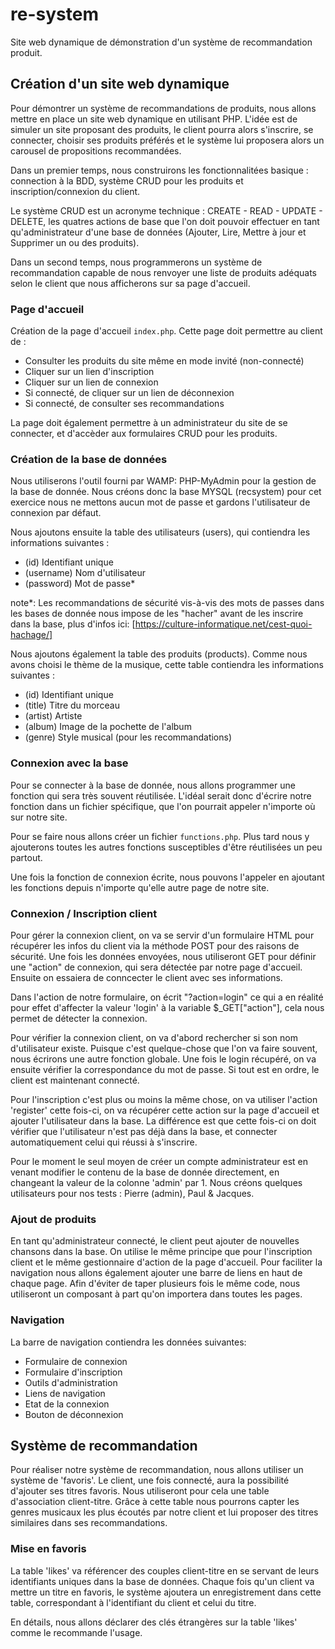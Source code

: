 # re-system

Site web dynamique de démonstration d'un système de recommandation produit.

## Création d'un site web dynamique

Pour démontrer un système de recommandations de produits, nous allons mettre en place un site web dynamique en utilisant PHP. L'idée est de simuler un site proposant des produits, le client pourra alors s'inscrire, se connecter, choisir ses produits préférés et le système lui proposera alors un carousel de propositions recommandées.

Dans un premier temps, nous construirons les fonctionnalitées basique : connection à la BDD, système CRUD pour les produits et inscription/connexion du client.

Le système CRUD est un acronyme technique : CREATE - READ - UPDATE - DELETE, les quatres actions de base que l'on doit pouvoir effectuer en tant qu'administrateur d'une base de données (Ajouter, Lire, Mettre à jour et Supprimer un ou des produits).

Dans un second temps, nous programmerons un système de recommandation capable de nous renvoyer une liste de produits adéquats selon le client que nous afficherons sur sa page d'accueil.

### Page d'accueil

Création de la page d'accueil `index.php`. Cette page doit permettre au client de :

- Consulter les produits du site même en mode invité (non-connecté)
- Cliquer sur un lien d'inscription
- Cliquer sur un lien de connexion
- Si connecté, de cliquer sur un lien de déconnexion
- Si connecté, de consulter ses recommandations

La page doit également permettre à un administrateur du site de se connecter, et d'accèder aux formulaires CRUD pour les produits.

### Création de la base de données

Nous utiliserons l'outil fourni par WAMP: PHP-MyAdmin pour la gestion de la base de donnée. Nous créons donc la base MYSQL (recsystem) pour cet exercice nous ne mettons aucun mot de passe et gardons l'utilisateur de connexion par défaut.

Nous ajoutons ensuite la table des utilisateurs (users), qui contiendra les informations suivantes :

- (id) Identifiant unique
- (username) Nom d'utilisateur
- (password) Mot de passe*

note*: Les recommandations de sécurité vis-à-vis des mots de passes dans les bases de donnée nous impose de les "hacher" avant de les inscrire dans la base, plus d'infos ici: [https://culture-informatique.net/cest-quoi-hachage/]

Nous ajoutons également la table des produits (products). Comme nous avons choisi le thème de la musique, cette table contiendra les informations suivantes :

- (id) Identifiant unique
- (title) Titre du morceau
- (artist) Artiste
- (album) Image de la pochette de l'album
- (genre) Style musical (pour les recommandations)

### Connexion avec la base

Pour se connecter à la base de donnée, nous allons programmer une fonction qui sera très souvent réutilisée. L'idéal serait donc d'écrire notre fonction dans un fichier spécifique, que l'on pourrait appeler n'importe où sur notre site.

Pour se faire nous allons créer un fichier `functions.php`. Plus tard nous y ajouterons toutes les autres fonctions susceptibles d'être réutilisées un peu partout.

Une fois la fonction de connexion écrite, nous pouvons l'appeler en ajoutant les fonctions depuis n'importe qu'elle autre page de notre site.

### Connexion / Inscription client

Pour gérer la connexion client, on va se servir d'un formulaire HTML pour récupérer les infos du client via la méthode POST pour des raisons de sécurité. Une fois les données envoyées, nous utiliseront GET pour définir une "action" de connexion, qui sera détectée par notre page d'accueil. Ensuite on essaiera de conncecter le client avec ses informations.

Dans l'action de notre formulaire, on écrit "?action=login" ce qui a en réalité pour effet d'affecter la valeur 'login' à la variable $_GET["action"], cela nous permet de détecter la connexion.

Pour vérifier la connexion client, on va d'abord rechercher si son nom d'utilisateur existe. Puisque c'est quelque-chose que l'on va faire souvent, nous écrirons une autre fonction globale. Une fois le login récupéré, on va ensuite vérifier la correspondance du mot de passe. Si tout est en ordre, le client est maintenant connecté.

Pour l'inscription c'est plus ou moins la même chose, on va utiliser l'action 'register' cette fois-ci, on va récupérer cette action sur la page d'accueil et ajouter l'utilisateur dans la base. La différence est que cette fois-ci on doit vérifier que l'utilisateur n'est pas déjà dans la base, et connecter automatiquement celui qui réussi à s'inscrire.

Pour le moment le seul moyen de créer un compte administrateur est en venant modifier le contenu de la base de donnée directement, en changeant la valeur de la colonne 'admin' par 1. Nous créons quelques utilisateurs pour nos tests : Pierre (admin), Paul & Jacques.

### Ajout de produits

En tant qu'administrateur connecté, le client peut ajouter de nouvelles chansons dans la base. On utilise le même principe que pour l'inscription client et le même gestionnaire d'action de la page d'accueil. Pour faciliter la navigation nous allons également ajouter une barre de liens en haut de chaque page. Afin d'éviter de taper plusieurs fois le même code, nous utiliseront un composant à part qu'on importera dans toutes les pages.

### Navigation

La barre de navigation contiendra les données suivantes:

- Formulaire de connexion
- Formulaire d'inscription
- Outils d'administration
- Liens de navigation
- Etat de la connexion
- Bouton de déconnexion

## Système de recommandation

Pour réaliser notre système de recommandation, nous allons utiliser un système de 'favoris'. Le client, une fois connecté, aura la possibilité d'ajouter ses titres favoris. Nous utiliseront pour cela une table d'association client-titre. Grâce à cette table nous pourrons capter les genres musicaux les plus écoutés par notre client et lui proposer des titres similaires dans ses recommandations.

### Mise en favoris

La table 'likes' va référencer des couples client-titre en se servant de leurs identifiants uniques dans la base de données. Chaque fois qu'un client va mettre un titre en favoris, le système ajoutera un enregistrement dans cette table, correspondant à l'identifiant du client et celui du titre.

En détails, nous allons déclarer des clés étrangères sur la table 'likes' comme le recommande l'usage.
